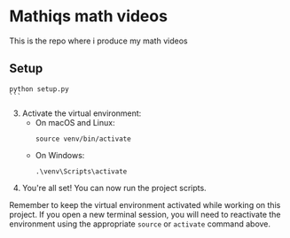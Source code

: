# Mathiqs math videos

This is the repo where i produce my math videos

## Setup

    python setup.py
    ```
3. Activate the virtual environment:
    - On macOS and Linux:
        ```
        source venv/bin/activate
        ```
    - On Windows:
        ```
        .\venv\Scripts\activate
        ```
4. You're all set! You can now run the project scripts.

Remember to keep the virtual environment activated while working on this project. If you open a new terminal session, you will need to reactivate the environment using the appropriate `source` or `activate` command above.